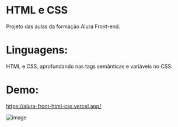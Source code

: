 # HTML e CSS
Projeto das aulas da formação Alura Front-end.

# Linguagens:
HTML e CSS, aprofundando nas tags semânticas e variáveis no CSS.

# Demo: 
https://alura-front-html-css.vercel.app/

![image](https://github.com/leonardo-rsantos/alura-front-html-css/assets/16440151/c25354ec-4c4c-4b3b-acc5-cd86a858a86c)

